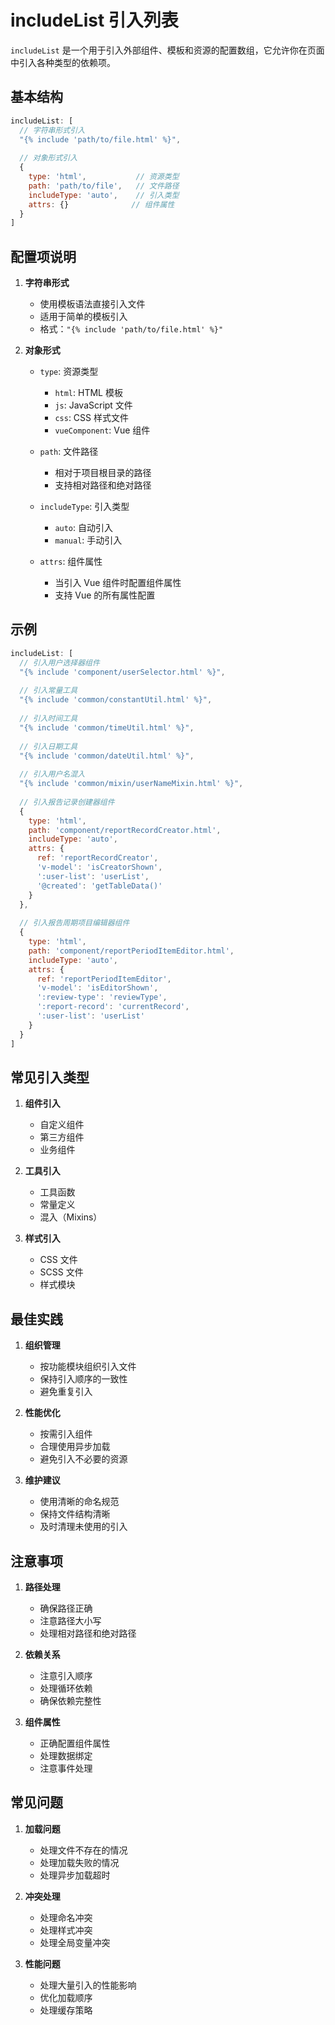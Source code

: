 # includeList 引入列表

`includeList` 是一个用于引入外部组件、模板和资源的配置数组，它允许你在页面中引入各种类型的依赖项。

## 基本结构

```javascript
includeList: [
  // 字符串形式引入
  "{% include 'path/to/file.html' %}",
  
  // 对象形式引入
  {
    type: 'html',           // 资源类型
    path: 'path/to/file',   // 文件路径
    includeType: 'auto',    // 引入类型
    attrs: {}              // 组件属性
  }
]
```

## 配置项说明

1. **字符串形式**
   - 使用模板语法直接引入文件
   - 适用于简单的模板引入
   - 格式：`"{% include 'path/to/file.html' %}"`

2. **对象形式**
   - `type`: 资源类型
     - `html`: HTML 模板
     - `js`: JavaScript 文件
     - `css`: CSS 样式文件
     - `vueComponent`: Vue 组件
   
   - `path`: 文件路径
     - 相对于项目根目录的路径
     - 支持相对路径和绝对路径
   
   - `includeType`: 引入类型
     - `auto`: 自动引入
     - `manual`: 手动引入
   
   - `attrs`: 组件属性
     - 当引入 Vue 组件时配置组件属性
     - 支持 Vue 的所有属性配置

## 示例

```javascript
includeList: [
  // 引入用户选择器组件
  "{% include 'component/userSelector.html' %}",
  
  // 引入常量工具
  "{% include 'common/constantUtil.html' %}",
  
  // 引入时间工具
  "{% include 'common/timeUtil.html' %}",
  
  // 引入日期工具
  "{% include 'common/dateUtil.html' %}",
  
  // 引入用户名混入
  "{% include 'common/mixin/userNameMixin.html' %}",
  
  // 引入报告记录创建器组件
  {
    type: 'html',
    path: 'component/reportRecordCreator.html',
    includeType: 'auto',
    attrs: {
      ref: 'reportRecordCreator',
      'v-model': 'isCreatorShown',
      ':user-list': 'userList',
      '@created': 'getTableData()'
    }
  },
  
  // 引入报告周期项目编辑器组件
  {
    type: 'html',
    path: 'component/reportPeriodItemEditor.html',
    includeType: 'auto',
    attrs: {
      ref: 'reportPeriodItemEditor',
      'v-model': 'isEditorShown',
      ':review-type': 'reviewType',
      ':report-record': 'currentRecord',
      ':user-list': 'userList'
    }
  }
]
```

## 常见引入类型

1. **组件引入**
   - 自定义组件
   - 第三方组件
   - 业务组件

2. **工具引入**
   - 工具函数
   - 常量定义
   - 混入（Mixins）

3. **样式引入**
   - CSS 文件
   - SCSS 文件
   - 样式模块

## 最佳实践

1. **组织管理**
   - 按功能模块组织引入文件
   - 保持引入顺序的一致性
   - 避免重复引入

2. **性能优化**
   - 按需引入组件
   - 合理使用异步加载
   - 避免引入不必要的资源

3. **维护建议**
   - 使用清晰的命名规范
   - 保持文件结构清晰
   - 及时清理未使用的引入

## 注意事项

1. **路径处理**
   - 确保路径正确
   - 注意路径大小写
   - 处理相对路径和绝对路径

2. **依赖关系**
   - 注意引入顺序
   - 处理循环依赖
   - 确保依赖完整性

3. **组件属性**
   - 正确配置组件属性
   - 处理数据绑定
   - 注意事件处理

## 常见问题

1. **加载问题**
   - 处理文件不存在的情况
   - 处理加载失败的情况
   - 处理异步加载超时

2. **冲突处理**
   - 处理命名冲突
   - 处理样式冲突
   - 处理全局变量冲突

3. **性能问题**
   - 处理大量引入的性能影响
   - 优化加载顺序
   - 处理缓存策略
